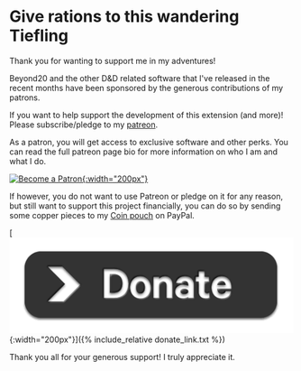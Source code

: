 # Give rations to this wandering Tiefling 

Thank you for wanting to support me in my adventures!

Beyond20 and the other D&D related software that I've released in the recent months have been sponsored by the generous contributions of my patrons.

If you want to help support the development of this extension (and more)! Please subscribe/pledge to my [patreon](https://patreon.com/kakaroto).

As a patron, you will get access to exclusive software and other perks. You can read the full patreon page bio for more information on who I am and what I do.

[![Become a Patron](https://c5.patreon.com/external/logo/become_a_patron_button.png){:width="200px"}](https://www.patreon.com/bePatron?u=21010321&redirect_uri=https%3A%2F%2Fbeyond20.here-for-more.info%2Fthankyou)

If however, you do not want to use Patreon or pledge on it for any reason, but still want to support this project financially, you can do so by sending some copper pieces to my [Coin pouch](https://paypal.me/KaKaRoTo) on PayPal.

[![Donate](images/donate.png){:width="200px"}]({% include_relative donate_link.txt %})

Thank you all for your generous support! I truly appreciate it.


